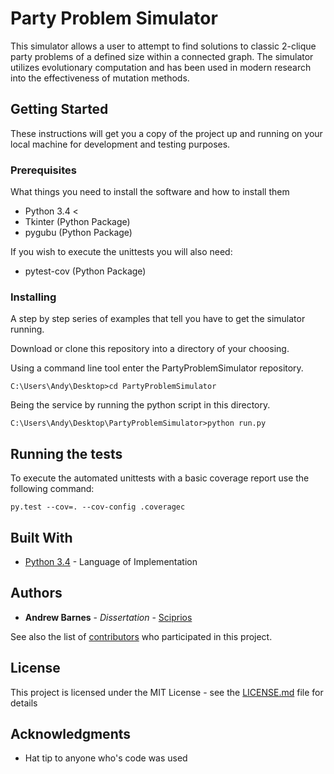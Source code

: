 # Party Problem Simulator

This simulator allows a user to attempt to find solutions to classic 2-clique party problems of a defined size within a connected graph. The simulator utilizes evolutionary computation and has been used in modern research into the effectiveness of mutation methods.

## Getting Started

These instructions will get you a copy of the project up and running on your local machine for development and testing purposes. 

### Prerequisites

What things you need to install the software and how to install them

* Python 3.4 <
* Tkinter (Python Package)
* pygubu (Python Package)

If you wish to execute the unittests you will also need:

* pytest-cov (Python Package)

### Installing

A step by step series of examples that tell you have to get the simulator running.

Download or clone this repository into a directory of your choosing.

Using a command line tool enter the PartyProblemSimulator repository.

```
C:\Users\Andy\Desktop>cd PartyProblemSimulator
```

Being the service by running the python script in this directory.

```
C:\Users\Andy\Desktop\PartyProblemSimulator>python run.py
```

## Running the tests

To execute the automated unittests with a basic coverage report use the following command:

```
py.test --cov=. --cov-config .coveragec
```

## Built With

* [Python 3.4](https://www.python.org/download/releases/3.4.0/) - Language of Implementation

## Authors

* **Andrew Barnes** - *Dissertation* - [Sciprios](https://github.com/Sciprios)

See also the list of [contributors](https://github.com/your/project/contributors) who participated in this project.

## License

This project is licensed under the MIT License - see the [LICENSE.md](LICENSE.md) file for details

## Acknowledgments

* Hat tip to anyone who's code was used
